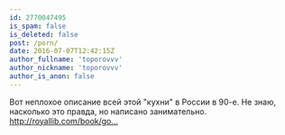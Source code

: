```yaml
---
id: 2770047495
is_spam: false
is_deleted: false
post: /porn/
date: 2016-07-07T12:42:15Z
author_fullname: 'toporovvv'
author_nickname: 'toporovvv'
author_is_anon: false
---
```


<p>Вот неплохое описание всей этой "кухни" в России в 90-е. Не знаю, насколько это правда, но написано занимательно.<br><a href="http://royallib.com/book/goy_aleks/vsem_spasibo.html" rel="nofollow noopener" title="http://royallib.com/book/goy_aleks/vsem_spasibo.html">http://royallib.com/book/go...</a></p>
